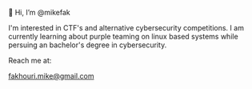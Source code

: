 👋 Hi, I’m @mikefak

I'm interested in CTF's and alternative cybersecurity competitions.
I am currently learning about purple teaming on linux based systems while persuing an bachelor's degree in cybersecurity.

Reach me at:

fakhouri.mike@gmail.com
